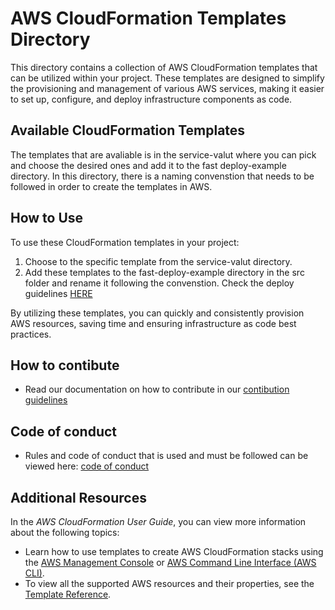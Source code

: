 # AWS CloudFormation Templates Directory
This directory contains a collection of AWS CloudFormation templates that can be utilized within your project. These templates are designed to simplify the provisioning and management of various AWS services, making it easier to set up, configure, and deploy infrastructure components as code.

## Available CloudFormation Templates
The templates that are avaliable is in the service-valut where you can pick and choose the desired ones and add it to the fast deploy-example directory. In this directory, there is a naming convenstion that needs to be followed in order to create the templates in AWS.


## How to Use
To use these CloudFormation templates in your project:
1. Choose to the specific template from the service-valut directory.
2. Add these templates to the fast-deploy-example directory in the src folder and rename it following the convenstion. Check the deploy guidelines [HERE](/DEPLOY.md)

By utilizing these templates, you can quickly and consistently provision AWS resources, saving time and ensuring infrastructure as code best practices.

## How to contibute
- Read our documentation on how to contribute in our [contibution guidelines](/CONTRIBUTING_GUIDELINE.md)

## Code of conduct
- Rules and code of conduct that is used and must be followed can be viewed here: [code of conduct](CODE_OF_CONDUCT.md)


## Additional Resources
In the *AWS CloudFormation User Guide*, you can view more information about the following topics:

- Learn how to use templates to create AWS CloudFormation stacks using the [AWS Management Console](http://docs.aws.amazon.com/AWSCloudFormation/latest/UserGuide/cfn-console-create-stack.html) or [AWS Command Line Interface (AWS CLI)](http://docs.aws.amazon.com/AWSCloudFormation/latest/UserGuide/using-cfn-cli-creating-stack.html).
- To view all the supported AWS resources and their properties, see the [Template Reference](http://docs.aws.amazon.com/AWSCloudFormation/latest/UserGuide/template-reference.html).
